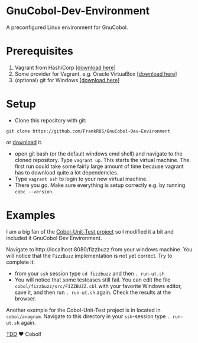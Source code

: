 # GnuCobol-Dev-Environment
A preconfigured Linux environment for GnuCobol.

# Prerequisites
1. Vagrant from HashiCorp [[download here]](https://www.vagrantup.com/downloads.html)
2. Some provider for Vagrant, e.g. Oracle VirtualBox [[download here]](https://www.virtualbox.org/wiki/Downloads)
3. (optional) git for Windows [[download here]](https://git-scm.com/downloads)

# Setup
* Clone this repository with git:
 ```git
git clone https://github.com/FrankR85/GnuCobol-Dev-Environment
```
or [download](https://github.com/FrankR85/GnuCobol-Dev-Environment/archive/master.zip.) it.
* open git bash (or the default windows cmd shell) and navigate to the cloned repository. Type `vagrant up`. This starts the virtual machine. The first run could take some fairly large amount of time because vagrant has to download quite a lot dependencies.
* Type `vagrant ssh` to login to your new virtual machine.
*  There you go. Make sure everything is setup correctly e.g. by running `cobc --version`.

# Examples
I am a big fan of the [Cobol-Unit-Test project](https://github.com/neopragma/cobol-unit-test) so I modified it a bit and included it GnuCobol Dev Environment.

Navigate to http://localhost:8080/fizzbuzz from your windows machine. You will notice that the `FizzBuzz` implementation is not yet correct. Try to complete it:
* from your `ssh` session type `cd fizzbuzz` and then `. run-ut.sh`
* You will notice that some testcases still fail. You can edit the file `cobol/fizzbuzz/src/FIZZBUZZ.cbl` with your favorite Windows editor, save it, and then run `. run-ut.sh` again. Check the results at the browser.

Another example for the Cobol-Unit-Test project is in located in `cobol/anagram`. Navigate to this directory in your `ssh`-session type `. run-ut.sh` again.

[TDD](https://en.wikipedia.org/wiki/Test-driven_development) :heart: Cobol!
